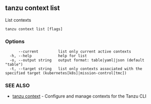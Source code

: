 ## tanzu context list

List contexts

```
tanzu context list [flags]
```

### Options

```
      --current         list only current active contexts
  -h, --help            help for list
  -o, --output string   output format: table|yaml|json (default "table")
  -t, --target string   list only contexts associated with the specified target (kubernetes[k8s]|mission-control[tmc])
```

### SEE ALSO

* [tanzu context](tanzu_context.md)	 - Configure and manage contexts for the Tanzu CLI

